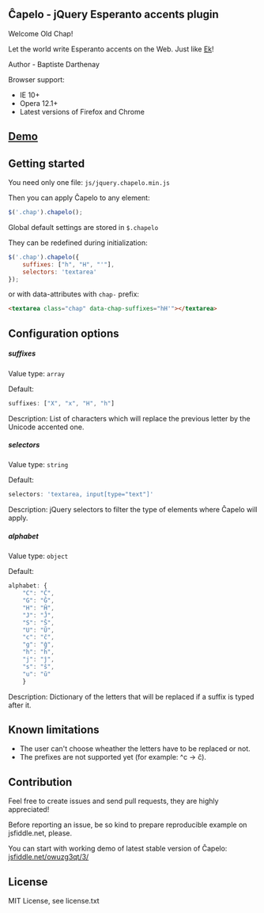 ## Ĉapelo - jQuery Esperanto accents plugin

Welcome Old Chap!

Let the world write Esperanto accents on the Web.
Just like [Ek](http://www.esperanto.mv.ru/Ek/)!

Author - Baptiste Darthenay

Browser support:
* IE 10+
* Opera 12.1+
* Latest versions of Firefox and Chrome

## [Demo](http://batisteo.github.io/chapelo)

## Getting started
You need only one file: `js/jquery.chapelo.min.js`

Then you can apply Ĉapelo to any element:
```javascript
$('.chap').chapelo();
```

Global default settings are stored in `$.chapelo`

They can be redefined during initialization:
```javascript
$('.chap').chapelo({
	suffixes: ["h", "H", "'"],
    selectors: 'textarea'
});
```

or with data-attributes with `chap-` prefix:
```html
<textarea class="chap" data-chap-suffixes="hH'"></textarea>
```


## Configuration options

##### suffixes
Value type: `array`

Default:
```javascript
suffixes: ["X", "x", "H", "h"]
```

Description: List of characters which will replace the previous letter by the Unicode accented one.

##### selectors
Value type: `string`

Default:
```javascript
selectors: 'textarea, input[type="text"]'
```

Description: jQuery selectors to filter the type of elements where Ĉapelo will apply.

##### alphabet
Value type: `object`

Default:
```javascript
alphabet: {
    "C": "Ĉ",
    "G": "Ĝ",
    "H": "Ĥ",
    "J": "Ĵ",
    "S": "Ŝ",
    "U": "Ŭ",
    "c": "ĉ",
    "g": "ĝ",
    "h": "ĥ",
    "j": "ĵ",
    "s": "ŝ",
    "u": "ŭ"
    }
```

Description: Dictionary of the letters that will be replaced if a suffix is typed after it.


## Known limitations

- The user can't choose wheather the letters have to be replaced or not.
- The prefixes are not supported yet (for example: ^c -> ĉ).


## Contribution 
Feel free to create issues and send pull requests, they are highly appreciated!

Before reporting an issue, be so kind to prepare reproducible example on jsfiddle.net, please.

You can start with working demo of latest stable version of Ĉapelo: [jsfiddle.net/owuzg3qt/3/](http://jsfiddle.net/owuzg3qt/3/)

## License
MIT License, see license.txt
